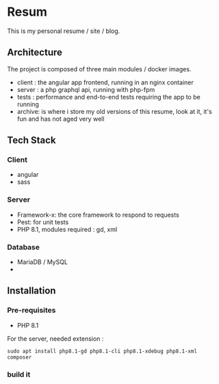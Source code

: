 # Resum

This is my personal resume / site / blog.

## Architecture

The project is composed of three main modules / docker images.

- client : the angular app frontend, running in an nginx container
- server : a php graphql api, running with php-fpm
- tests : performance and end-to-end tests requiring the app to be running
- archive: is where i store my old versions of this resume, look at it, it's fun and has not aged very well

## Tech Stack

### Client

- angular
- sass

### Server

- Framework-x: the core framework to respond to requests
- Pest: for unit tests
- PHP 8.1, modules required : gd, xml

### Database

- MariaDB / MySQL
-

## Installation

### Pre-requisites

- PHP 8.1

For the server, needed extension :

    sudo apt install php8.1-gd php8.1-cli php8.1-xdebug php8.1-xml composer

### build it
